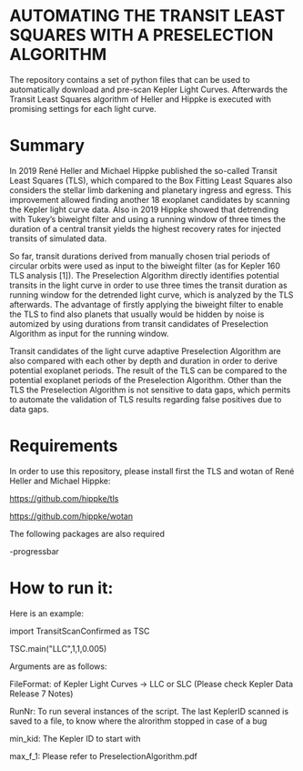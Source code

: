 # AUTOMATING THE TRANSIT LEAST SQUARES WITH A PRESELECTION ALGORITHM

The repository contains a set of python files that can be used to automatically download and pre-scan Kepler Light Curves. Afterwards the Transit Least Squares algorithm of Heller and Hippke is executed with promising settings for each light curve.

# Summary

In 2019 René Heller and Michael Hippke published the so-called Transit Least Squares (TLS), which compared to the Box Fitting Least Squares also considers the stellar limb darkening and planetary ingress and egress. This improvement allowed finding another 18 exoplanet candidates by scanning the Kepler light curve data. Also in 2019 Hippke showed that detrending with Tukey’s biweight filter and using a running window of three times the duration of a central transit yields the highest recovery rates for injected transits of simulated data. 

So far, transit durations derived from manually chosen trial periods of circular orbits were used as input to the biweight filter (as for Kepler 160 TLS analysis [1]). The Preselection Algorithm directly identifies potential transits in the light curve in order to use three times the transit duration as running window for the detrended light curve, which is analyzed by the TLS afterwards. The advantage of firstly applying the biweight filter to enable the TLS to find also planets that usually would be hidden by noise is automized by using durations from transit candidates of Preselection Algorithm as input for the running window.

Transit candidates of the light curve adaptive Preselection Algorithm are also compared with each other by depth and duration in order to derive potential exoplanet periods. The result of the TLS can be compared to the potential exoplanet periods of the Preselection Algorithm. Other than the TLS the Preselection Algorithm is not sensitive to data gaps, which permits to automate the validation of TLS results regarding false positives due to data gaps. 

# Requirements

In order to use this repository, please install first the TLS and wotan of René Heller and Michael Hippke:

https://github.com/hippke/tls

https://github.com/hippke/wotan

The following packages are also required

-progressbar

# How to run it:
Here is an example:

import TransitScanConfirmed as TSC

TSC.main("LLC",1,1,0.005) 

Arguments are as follows:

FileFormat:  of Kepler Light Curves ->  LLC or SLC (Please check Kepler Data Release 7 Notes)

RunNr:  To run several instances of the script. The last KeplerID scanned is saved to a file, to know where the alrorithm stopped in case of a bug

min_kid: The Kepler ID to start with

max_f_1: Please refer to PreselectionAlgorithm.pdf
